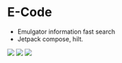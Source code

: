 # E-Code

- Emulgator information fast search
- Jetpack compose, hilt.

![](http://it-dev.pro/dev_git/e-code/img1.jpg)
![](http://it-dev.pro/dev_git/e-code/img2.jpg)
![](http://it-dev.pro/dev_git/e-code/img3.jpg)